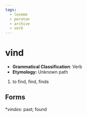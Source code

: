 ```yaml
---
tags:
  - lexeme
  - peratan
  - archive
  - verb
---
```


# vind

- **Grammatical Classification**: Verb
- **Etymology:** Unknown path

1. to find, find, finds

## Forms
\*_vindes_: past; found